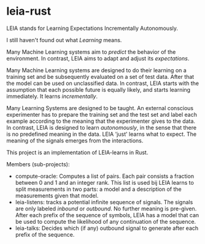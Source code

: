 # leia-rust

LEIA stands for Learning Expectations Incrementally Autonomously.

I still haven't found out what _Learning_ means.

Many Machine Learning systems aim to _predict_ the behavior of the environment. In contrast, LEIA aims to adapt and adjust its _expectations_.

Many Machine Learning systems are designed to do their learning on a training set and be subsequently evaluated on a set of test data. After that the model can be used on unclassified data. In contrast, LEIA starts with the assumption that each possible future is equally likely, and starts learning immediately. It learns _incrementally_.

Many Learning Systems are designed to be taught. An external conscious experimenter has to prepare the training set and the test set and label each example according to the meaning that the experimenter gives to the data. In contrast, LEIA is designed to learn _autonomously_, in the sense that there is no predefined meaning in the data. LEIA 'just' learns what to expect. The meaning of the signals emerges from the interactions.

This project is an implementation of LEIA-learns in Rust.

Members (sub-projects):

* compute-oracle: Computes a list of pairs. Each pair consists a fraction between 0 and 1 and an  integer rank. This list is used bij LEIA learns to split measurements in two parts: a model and a description of the measurements given that model.
* leia-listens: tracks a potential infinite sequence of signals. The signals are only labeled _inbound_ or _outbound_. No further meaning is pre-given. After each prefix of the sequence of symbols, LEIA has a model that can be used to compute the likelihood of any continuation of the sequence.
* leia-talks: Decides which (if any) outbound signal to generate after each prefix of the sequence.